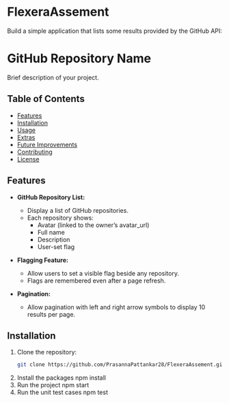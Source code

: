 # FlexeraAssement
Build a simple application that lists some results provided by the GitHub API:
# GitHub Repository Name

Brief description of your project.

## Table of Contents

- [Features](#features)
- [Installation](#installation)
- [Usage](#usage)
- [Extras](#extras)
- [Future Improvements](#future-improvements)
- [Contributing](#contributing)
- [License](#license)

## Features

- **GitHub Repository List:**
  - Display a list of GitHub repositories.
  - Each repository shows:
    - Avatar (linked to the owner’s avatar_url)
    - Full name
    - Description
    - User-set flag

- **Flagging Feature:**
  - Allow users to set a visible flag beside any repository.
  - Flags are remembered even after a page refresh.

- **Pagination:**
  - Allow pagination with left and right arrow symbols to display 10 results per page.

## Installation

1. Clone the repository:
   ```bash
   git clone https://github.com/PrasannaPattankar28/FlexeraAssement.git
2. Install the packages
   npm install
3. Run the project
   npm start
4. Run the unit test cases
   npm test
